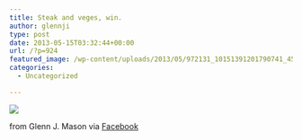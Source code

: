 ```yaml
---
title: Steak and veges, win.
author: glennji
type: post
date: 2013-05-15T03:32:44+00:00
url: /?p=924
featured_image: /wp-content/uploads/2013/05/972131_10151391201790741_453629697_n.jpg
categories:
  - Uncategorized

---
```

<div>
  <img src='/wp-content/uploads/2013/05/972131_10151391201790741_453629697_n.jpg' style='max-width:600px;' /></p> 
  
  <div>
    from Glenn J. Mason via <a href="http://www.facebook.com/photo.php?fbid=10151391201790741&#038;set=a.10150907445480741.408542.551785740&#038;type=1">Facebook</a>
  </div>
</div>
